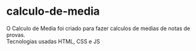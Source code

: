 # calculo-de-media

O Calculo de Media foi criado para fazer calculos de medias de notas de provas. <br>
Tecnologias usadas HTML, CSS e JS
